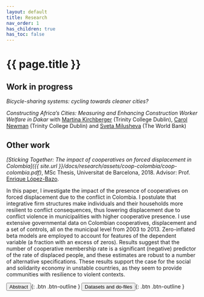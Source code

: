 ```yaml
---
layout: default
title: Research
nav_order: 1
has_children: true
has_toc: false
---
```


# {{ page.title }}

## Work in progress

*Bicycle-sharing systems: cycling towards cleaner cities?*

*Constructing Africa’s Cities: Measuring and Enhancing Construction Worker Welfare in Dakar* with [Martina Kirchberger](https://sites.google.com/site/mkirchberger/home) (Trinity College Dublin), [Carol Newman](https://www.carolnewman.ie/) (Trinity College Dublin) and [Sveta Milusheva](https://www.svetamilusheva.com/) (The World Bank) 


## Other work

*[Sticking Together: The impact of cooperatives on forced displacement in Colombia]({{ site.url }}/docs/research/assets/coop-colombia/coop-colombia.pdf)*, MSc Thesis, Universitat de Barcelona, 2018. Advisor: Prof. [Enrique López-Bazo](https://ideas.repec.org/e/plo11.html).

<span id="dots"> </span><span id="abst">In this paper, I investigate the impact of the presence of cooperatives on forced displacement due to the conflict in Colombia. I postulate that integrative firm structures make individuals and their households more resilient to conflict consequences, thus lowering displacement due to conflict violence in municipalities with higher cooperative presence. I use extensive governmental data on Colombian cooperatives, displacement and a set of controls, all on the municipal level from 2003 to 2013. Zero-inflated beta models are employed to account for features of the dependent variable (a fraction with an excess of zeros). Results suggest that the number of cooperative membership rate is a significant (negative) predictor of the rate of displaced people, and these estimates are robust to a number of alternative specifications. These results support the case for the social and solidarity economy in unstable countries, as they seem to provide communities with resilience to violent contexts.</span>

<span class="fs-3">
<button onclick="btn_abst()" id="btn_abst">Abstract</button>{: .btn .btn-outline }
<button onclick="window.location.href = 'datasets_do.html#sticking-together-the-impact-of-cooperatives-on-forced-displacement-in-colombia';">Datasets and do-files</button>{: .btn .btn-outline }
</span>